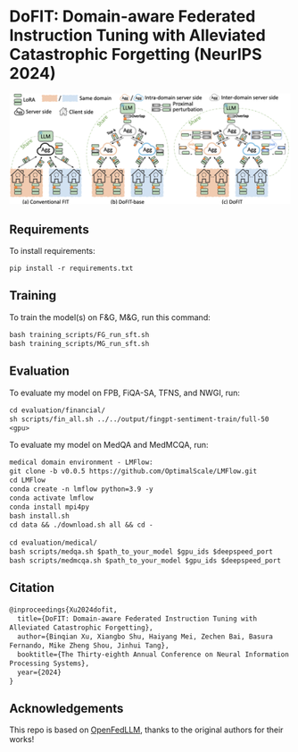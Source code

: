 # DoFIT: Domain-aware Federated Instruction Tuning with Alleviated Catastrophic Forgetting (NeurIPS 2024)

![image](https://github.com/1xbq1/DoFIT/blob/main/assets/framework.png)

## Requirements

To install requirements:

```setup
pip install -r requirements.txt
```

## Training

To train the model(s) on F&G, M&G, run this command:

```train
bash training_scripts/FG_run_sft.sh
bash training_scripts/MG_run_sft.sh
```

## Evaluation

To evaluate my model on FPB, FiQA-SA, TFNS, and NWGI, run:

```eval
cd evaluation/financial/
sh scripts/fin_all.sh ../../output/fingpt-sentiment-train/full-50 <gpu>
```
To evaluate my model on MedQA and MedMCQA, run:

```eval
medical domain environment - LMFlow:
git clone -b v0.0.5 https://github.com/OptimalScale/LMFlow.git
cd LMFlow
conda create -n lmflow python=3.9 -y
conda activate lmflow
conda install mpi4py
bash install.sh
cd data && ./download.sh all && cd -

cd evaluation/medical/
bash scripts/medqa.sh $path_to_your_model $gpu_ids $deepspeed_port
bash scripts/medmcqa.sh $path_to_your_model $gpu_ids $deepspeed_port
```
## Citation
```
@inproceedings{Xu2024dofit,
  title={DoFIT: Domain-aware Federated Instruction Tuning with Alleviated Catastrophic Forgetting},
  author={Binqian Xu, Xiangbo Shu, Haiyang Mei, Zechen Bai, Basura Fernando, Mike Zheng Shou, Jinhui Tang},
  booktitle={The Thirty-eighth Annual Conference on Neural Information Processing Systems},
  year={2024}
}
```

## Acknowledgements
This repo is based on [OpenFedLLM](https://github.com/rui-ye/OpenFedLLM), thanks to the original authors for their works!
